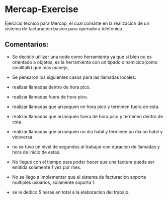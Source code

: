 # Mercap-Exercise
Ejercicio tecnico para Mercap, el cual consiste en la realizacion de un sistema de facturacion basico para operadora telefonica

## Comentarios:
- Se decidió utilizar una node como herramienta ya que si bien no es orientado a objetos, es la herramienta con un tipado dinamicico(como smalltalk) que mas manejo,
- Se pensaron los siguientes casos para las llamadas locales:
- realizar llamadas dentro de hora pico.
- realizar llamadas fuera de hora pico.
- realizar llamadas que arranquen en hora pico y terminen fuera de esta.
- realizar llamadas que arranquen fuera de hora pico y terminen dentro de esta.
- realizar llamadas que arranquen un dia habil y terminen un dia no habil y viceversa.

- no se tuvo un nivel de segundos al trabajar con duracion de llamadas y hora de inicio de estas.

- No llegué con el tiempo para poder hacer que una factura pueda ser emitida solamente 1 vez por mes.
- No se llego a implementar que el sistema de facturacion soporte multiples usuarios, solamente soporta 1.

- se le dedico 5 horas en total a la elaboracion del trabajo.
